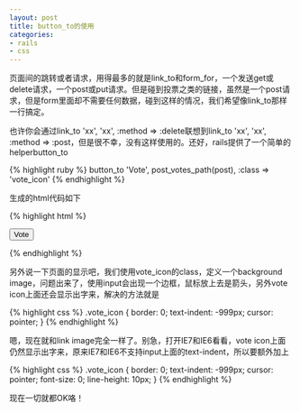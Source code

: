 ```yaml
---
layout: post
title: button_to的使用
categories:
- rails
- css
---
```

页面间的跳转或者请求，用得最多的就是link_to和form_for，一个发送get或delete请求，一个post或put请求。但是碰到投票之类的链接，虽然是一个post请求，但是form里面却不需要任何数据，碰到这样的情况，我们希望像link_to那样一行搞定。

也许你会通过link_to 'xx', 'xx', :method => :delete联想到link_to 'xx', 'xx', :method => :post，但是很不幸，没有这样使用的。还好，rails提供了一个简单的helperbutton_to

{% highlight ruby %}
button_to 'Vote', post_votes_path(post), :class => 'vote_icon'
{% endhighlight %}

生成的html代码如下

{% highlight html %}
<form class="button-to" action="/post/1/comments" method="post">
    <div>
        <input type="submit" value="Vote" class="vote_icon" />
        <input type="hidden" value="zbT/x/CpCjDQdTb2IZQ+ttGqNfv5PfsAJ3/BRK+wBqM=" name="authenticity_token" />
    </div>
</form>
{% endhighlight %}

另外说一下页面的显示吧，我们使用vote_icon的class，定义一个background image，问题出来了，使用input会出现一个边框，鼠标放上去是箭头，另外vote icon上面还会显示出字来，解决的方法就是

{% highlight css %}
.vote_icon {
    border: 0;
    text-indent: -999px;
    cursor: pointer;
}
{% endhighlight %}

嗯，现在就和link image完全一样了。别急，打开IE7和IE6看看，vote icon上面仍然显示出字来，原来IE7和IE6不支持input上面的text-indent，所以要额外加上

{% highlight css %}
.vote_icon {
    border: 0;
    text-indent: -999px;
    cursor: pointer;
    font-size: 0;
    line-height: 10px;
}
{% endhighlight %}

现在一切就都OK咯！

